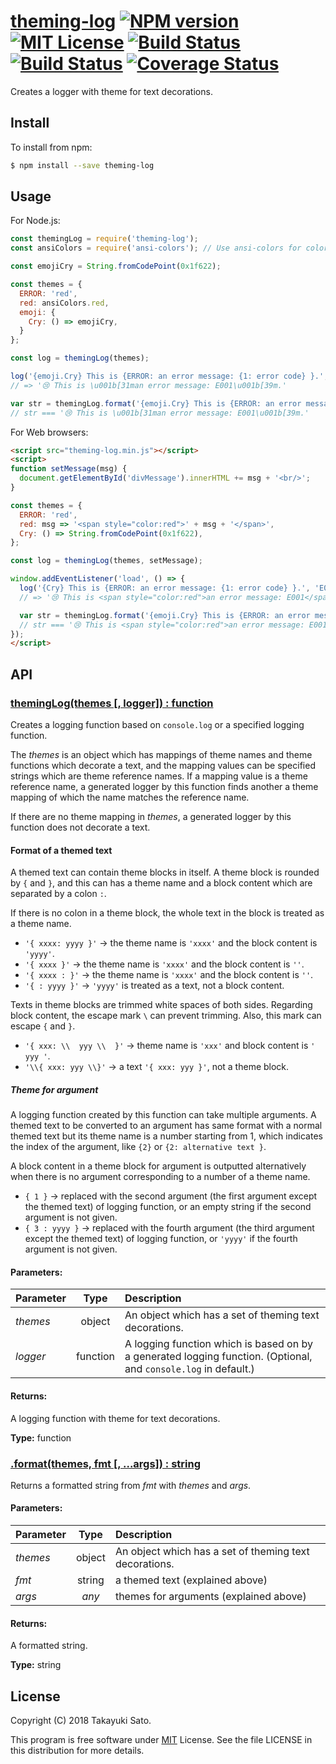 # [theming-log][repo-url] [![NPM version][npm-img]][npm-url] [![MIT License][mit-img]][mit-url] [![Build Status][travis-img]][travis-url] [![Build Status][appveyor-img]][appveyor-url] [![Coverage Status][coverage-img]][coverage-url]

Creates a logger with theme for text decorations.

## Install

To install from npm:

```sh
$ npm install --save theming-log
```

## Usage

For Node.js:

```js
const themingLog = require('theming-log');
const ansiColors = require('ansi-colors'); // Use ansi-colors for coloring in this example.

const emojiCry = String.fromCodePoint(0x1f622);

const themes = {
  ERROR: 'red',  
  red: ansiColors.red,
  emoji: {
    Cry: () => emojiCry,
  }
};

const log = themingLog(themes);

log('{emoji.Cry} This is {ERROR: an error message: {1: error code} }.', 'E001');
// => '😢 This is \u001b[31man error message: E001\u001b[39m.'

var str = themingLog.format('{emoji.Cry} This is {ERROR: an error message: {1: error code} }.', 'E001');
// str === '😢 This is \u001b[31man error message: E001\u001b[39m.'
```

For Web browsers:

```html
<script src="theming-log.min.js"></script>
<script>
function setMessage(msg) {
  document.getElementById('divMessage').innerHTML += msg + '<br/>';
}

const themes = {
  ERROR: 'red',
  red: msg => '<span style="color:red">' + msg + '</span>',
  Cry: () => String.fromCodePoint(0x1f622),
};

const log = themingLog(themes, setMessage);

window.addEventListener('load', () => {
  log('{Cry} This is {ERROR: an error message: {1: error code} }.', 'E001');
  // => '😢 This is <span style="color:red">an error message: E001</span>.'

  var str = themingLog.format('{emoji.Cry} This is {ERROR: an error message: {1: error code} }.', 'E001');
  // str === '😢 This is <span style="color:red">an error message: E001</span>.'
});
</script>
```


## API

### <u>themingLog(themes [, logger]) : function</u>

Creates a logging function based on `console.log` or a specified logging function.

The *themes* is an object which has mappings of theme names and theme functions which decorate a text, and the mapping values can be specified strings which are theme reference names.
If a mapping value is a theme reference name, a generated logger by this function finds another a theme mapping of which the name matches the reference name.

If there are no theme mapping in *themes*, a generated logger by this function does not decorate a text.

#### Format of a themed text

A themed text can contain theme blocks in itself.
A theme block is rounded by `{` and `}`, and this can has a theme name and a block content which are separated by a colon `:`.

If there is no colon in a theme block, the whole text in the block is treated as a theme name.

* `'{ xxxx: yyyy }'` → the theme name is `'xxxx'` and the block content is `'yyyy'`.
* `'{ xxxx }'` → the theme name is `'xxxx'` and the block content is `''`.
* `'{ xxxx : }'` → the theme name is `'xxxx'` and the block content is `''`.
* `'{ : yyyy }'` → `'yyyy'` is treated as a text, not a block content.

Texts in theme blocks are trimmed white spaces of both sides.
Regarding block content, the escape mark `\` can prevent trimming.
Also, this mark can escape `{` and `}`.

* `'{ xxx: \\  yyy \\  }'` → theme name is `'xxx'` and block content is `'  yyy '`.
* `'\\{ xxx: yyy \\}'` → a text `'{ xxx: yyy }'`, not a theme block.

##### Theme for argument

A logging function created by this function can take multiple arguments.
A themed text to be converted to an argument has same format with a normal themed text but its theme name is a number starting from 1, which indicates the index of the argument, like `{2}` or `{2: alternative text }`.

A block content in a theme block for argument is outputted alternatively when there is no argument corresponding to a number of a theme name.

* `{ 1 }` → replaced with the second argument (the first argument except the themed text) of logging function, or an empty string if the second argument is not given.
* `{ 3 : yyyy }` → replaced with the fourth argument (the third argument except the themed text) of logging function, or `'yyyy'` if the fourth argument is not given.

#### Parameters:

| Parameter   |   Type   | Description                                            |
|:------------|:--------:|:-------------------------------------------------------|
| *themes*    | object   | An object which has a set of theming text decorations. |
| *logger*    | function | A logging function which is based on by a generated logging function. (Optional, and `console.log` in default.) |

#### Returns:

A logging function with theme for text decorations.

**Type:** function


### <u>.format(themes, fmt [, ...args]) : string</u>

Returns a formatted string from *fmt* with *themes* and *args*. 

#### Parameters:

| Parameter   |   Type   | Description                                            |
|:------------|:--------:|:-------------------------------------------------------|
| *themes*    | object   | An object which has a set of theming text decorations. |
| *fmt*       | string   | a themed text (explained above)        |
| *args*      | *any*    | themes for arguments (explained above) |

#### Returns:

A formatted string.

**Type:** string


## License

Copyright (C) 2018 Takayuki Sato.

This program is free software under [MIT][mit-url] License.
See the file LICENSE in this distribution for more details.


[repo-url]: https://github.com/sttk/theming-log/
[npm-img]: https://img.shields.io/badge/npm-v0.1.0-blue.svg
[npm-url]: https://www.npmjs.org/package/theming-log/
[mit-img]: https://img.shields.io/badge/license-MIT-green.svg
[mit-url]: https://opensource.org/licenses.MIT
[travis-img]: https://travis-ci.org/sttk/theming-log.svg?branch=master
[travis-url]: https://travis-ci.org/sttk/theming-log
[appveyor-img]: https://ci.appveyor.com/api/projects/status/github/sttk/theming-log?branch=master&svg=true
[appveyor-url]: https://ci.appveyor.com/project/sttk/theming-log
[coverage-img]: https://coveralls.io/repos/github/sttk/theming-log/badge.svg
[coverage-url]: https://coveralls.io/github/sttk/theming-log?branch=master
